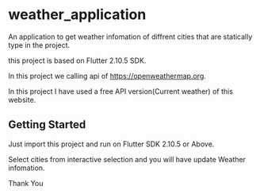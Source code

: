 # weather_application

An application to get weather infomation of diffrent cities that are statically type in the project.

this project is based on Flutter 2.10.5 SDK.

In this project we calling api of https://openweathermap.org.

In this project I have used a free API version(Current weather) of this website.

## Getting Started

 Just import this project and run on Flutter SDK 2.10.5 or Above.
 
 Select cities from interactive selection and you will have update Weather infomation.
 
 Thank You
